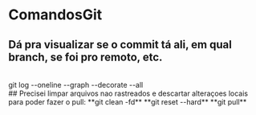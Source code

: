 # ComandosGit

## Dá pra visualizar se o commit tá ali, em qual branch, se foi pro remoto, etc.
</br>
git log --oneline --graph --decorate --all

</br>
## Precisei limpar arquivos nao rastreados e descartar alteraçoes locais para poder fazer o pull:
**git clean -fd**
**git reset --hard**
**git pull**
